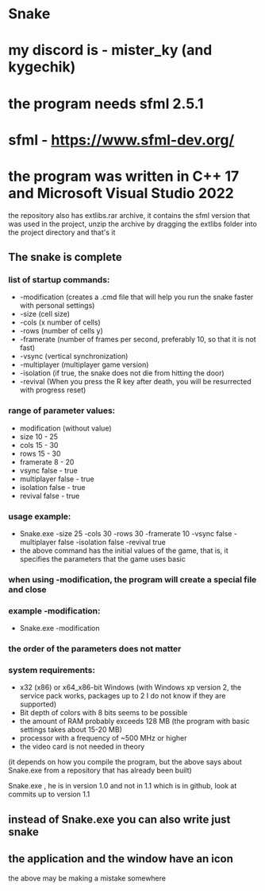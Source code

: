 # Snake
# my discord is - mister_ky (and kygechik)
# the program needs sfml 2.5.1
# sfml - https://www.sfml-dev.org/
# the program was written in C++ 17 and Microsoft Visual Studio 2022

the repository also has extlibs.rar archive, it contains the sfml version that was used in the project, unzip the archive by dragging the extlibs folder into the project directory and that's it

## The snake is complete

### list of startup commands:
* -modification (creates a .cmd file that will help you run the snake faster with personal settings)
* -size (cell size)
* -cols (x number of cells)
* -rows (number of cells y)
* -framerate (number of frames per second, preferably 10, so that it is not fast)
* -vsync (vertical synchronization)
* -multiplayer (multiplayer game version)
* -isolation (if true, the snake does not die from hitting the door)
* -revival (When you press the R key after death, you will be resurrected with progress reset)

### range of parameter values:
* modification (without value)
* size 10 - 25
* cols 15 - 30
* rows 15 - 30
* framerate 8 - 20
* vsync false - true
* multiplayer false - true
* isolation false - true
* revival false - true

### usage example:
* Snake.exe -size 25 -cols 30 -rows 30 -framerate 10 -vsync false -multiplayer false -isolation false -revival true
* the above command has the initial values of the game, that is, it specifies the parameters that the game uses basic

### when using -modification, the program will create a special file and close

### example -modification:
* Snake.exe -modification

### the order of the parameters does not matter

### system requirements:
* x32 (x86) or x64_x86-bit Windows (with Windows xp version 2, the service pack works, packages up to 2 I do not know if they are supported)
* Bit depth of colors with 8 bits seems to be possible
* the amount of RAM probably exceeds 128 MB (the program with basic settings takes about 15-20 MB)
* processor with a frequency of ~500 MHz or higher
* the video card is not needed in theory

(it depends on how you compile the program, but the above says about Snake.exe from a repository that has already been built)

Snake.exe , he is in version 1.0 and not in 1.1 which is in github, look at commits up to version 1.1

## instead of Snake.exe you can also write just snake
## the application and the window have an icon

the above may be making a mistake somewhere
